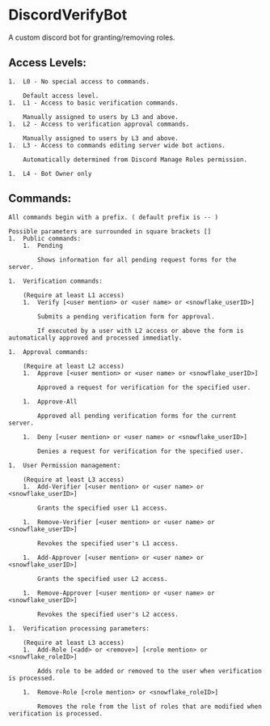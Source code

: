 # DiscordVerifyBot
A custom discord bot for granting/removing roles.

##	Access Levels:
	1. 	L0 - No special access to commands.
	
		Default access level.
	1. 	L1 - Access to basic verification commands.
	
		Manually assigned to users by L3 and above.
	1. 	L2 - Access to verification approval commands.
	
		Manually assigned to users by L3 and above.
	1.	L3 - Access to commands editing server wide bot actions.
	
		Automatically determined from Discord Manage Roles permission.
		
	1.	L4 - Bot Owner only
	
##	Commands:
	
	All commands begin with a prefix. ( default prefix is -- )
	
	Possible parameters are surrounded in square brackets []
	1.	Public commands:
		1.	Pending
		
			Shows information for all pending request forms for the server.
	
	1.	Verification commands:
		
		(Require at least L1 access)
		1.	Verify [<user mention> or <user name> or <snowflake_userID>]
		
			Submits a pending verification form for approval.
		   
			If executed by a user with L2 access or above the form is automatically approved and processed immediatly.
			
	1.	Approval commands:
		
		(Require at least L2 access)
		1.	Approve [<user mention> or <user name> or <snowflake_userID>]
			
			Approved a request for verification for the specified user.
			
		1.	Approve-All
			
			Approved all pending verification forms for the current server.
			
		1.	Deny [<user mention> or <user name> or <snowflake_userID>]
		
			Denies a request for verification for the specified user.
			
	1.	User Permission management:
		
		(Require at least L3 access)
		1.	Add-Verifier [<user mention> or <user name> or <snowflake_userID>]
		
			Grants the specified user L1 access.
			
		1.	Remove-Verifier [<user mention> or <user name> or <snowflake_userID>]
			
			Revokes the specified user's L1 access.
			
		1.	Add-Approver [<user mention> or <user name> or <snowflake_userID>]
			
			Grants the specified user L2 access.
			
		1.	Remove-Approver [<user mention> or <user name> or <snowflake_userID>]
			
			Revokes the specified user's L2 access.
			
	1.	Verification processing parameters:
		
		(Require at least L3 access)
		1.	Add-Role [<add> or <remove>] [<role mention> or <snowflake_roleID>]
			
			Adds role to be added or removed to the user when verification is processed.
			
		1.	Remove-Role [<role mention> or <snowflake_roleID>]
			
			Removes the role from the list of roles that are modified when verification is processed.
